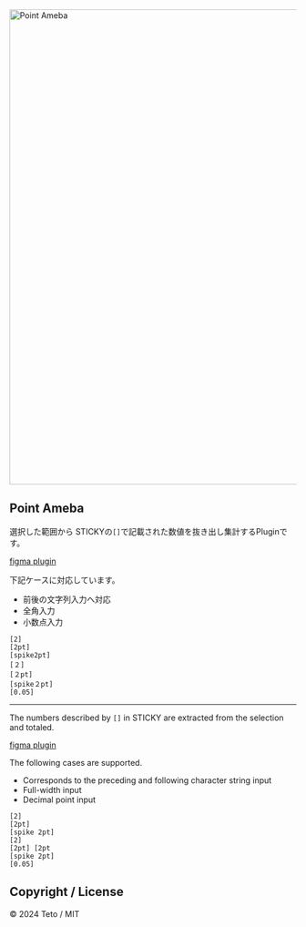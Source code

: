 <img width="835" alt="Point Ameba" src="https://github.com/Pianoopera/Point-Ameba/assets/42969626/705e9af9-fd7f-43a7-840c-d54681abdddf">

## Point Ameba

選択した範囲から STICKYの`[]`で記載された数値を抜き出し集計するPluginです。

[figma plugin](https://www.figma.com/community/plugin/1340871643538820550/point-ameba)


下記ケースに対応しています。
- 前後の文字列入力へ対応
- 全角入力
- 小数点入力

```
[2]
[2pt]
[spike2pt]
[２]
[２pt]
[spike２pt]
[0.05]
```

---

The numbers described by `[]` in STICKY are extracted from the selection and totaled.

[figma plugin](https://www.figma.com/community/plugin/1340871643538820550/point-ameba)

The following cases are supported.
- Corresponds to the preceding and following character string input
- Full-width input
- Decimal point input

````
[2]
[2pt]
[spike 2pt]
[2]
[2pt] [2pt
[spike 2pt]
[0.05]
````

## Copyright / License
© 2024 Teto / MIT
